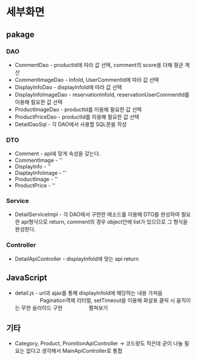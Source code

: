# 세부화면

## pakage

### DAO
  * CommentDao - productId에 따라 값 선택, comment의 score을 더해 평균 계산
  * CommentImageDao - InfoId, UserCommentId에 따라 값 선택
  * DisplayInfoDao - displayInfoId에 따라 값 선택
  * DisplayInfoImageDao - reservationInfoId, reservationUserCommentId를 이용해 필요한 값 선택
  * ProductImageDao - productId를 이용해 필요한 값 선택
  * ProductPriceDao - productId를 이용해 필요한 값 선택
  * DetailDaoSql - 각 DAO에서 사용할 SQL문을 작성

### DTO
  * Comment - api에 맞게 속성을 갖는다.
  * CommentImage - ''
  * DisplayInfo - ''
  * DiaplayInfoImage - ''
  * ProductImage - ''
  * ProductPrice - ''

### Service
  * DetailServiceImpl - 각 DAO에서 구현한 메소드를 이용해 DTO를 완성하여 필요한 api형식으로 return, comment의 경우 object안에 list가 있으므로  그 형식을 완성한다.

### Controller
  * DetailApiController - displayInfoId에 맞는 api return

## JavaScript
  * detail.js - url과 ajax를 통해 displayInfoId에 해당하는 내용 가져옴<br>
  &nbsp;&nbsp;&nbsp;&nbsp;&nbsp;&nbsp;&nbsp;&nbsp;&nbsp;&nbsp;&nbsp;&nbsp;&nbsp;&nbsp;&nbsp;&nbsp;
  Pagination객체 리터럴, setTimeout을 이용해 화살표 클릭 시 움직이는 무한 슬라이드 구현
  &nbsp;&nbsp;&nbsp;&nbsp;&nbsp;&nbsp;&nbsp;&nbsp;&nbsp;&nbsp;&nbsp;&nbsp;&nbsp;&nbsp;&nbsp;&nbsp;
  펼쳐보기 
  
  
## 기타
  * Category, Product, PromitionApiController -> 코드량도 적은데 굳이 나눌 필요는 없다고 생각해서 MainApiController로 통합
